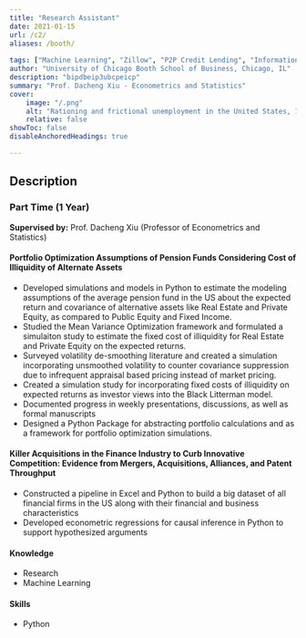 ```yaml
---
title: "Research Assistant" 
date: 2021-01-15
url: /c2/
aliases: /booth/
    
tags: ["Machine Learning", "Zillow", "P2P Credit Lending", "Information Assymetery"]
author: "University of Chicago Booth School of Business, Chicago, IL"
description: "bipdbeip3ubcpeicp" 
summary: "Prof. Dacheng Xiu - Econometrics and Statistics" 
cover:
    image: "/.png"
    alt: "Rationing and frictional unemployment in the United States, 1964–2009"
    relative: false
showToc: false
disableAnchoredHeadings: true

---
```


## Description
### Part Time (1 Year)
**Supervised by:** Prof. Dacheng Xiu (Professor of Econometrics and Statistics)
#### Portfolio Optimization Assumptions of Pension Funds Considering Cost of Illiquidity of Alternate Assets
+ Developed simulations and models in Python to estimate the modeling assumptions of the average pension fund in the US about the expected return and covariance of alternative assets like Real Estate and Private Equity, as compared to Public Equity and Fixed Income.
+ Studied the Mean Variance Optimization framework and formulated a simulaiton study to estimate the fixed cost of illiquidity for Real Estate and Private Equity on the expected returns.
+ Surveyed volatility de-smoothing literature and created a simulation incorporating unsmoothed volatility to counter covariance suppression due to infrequent appraisal based pricing instead of market pricing.
+ Created a simulation study for incorporating fixed costs of illiquidity on expected returns as investor views into the Black Litterman model.
+ Documented progress in weekly presentations, discussions, as well as formal manuscripts
+ Designed a Python Package for abstracting portfolio calculations and as a framework for portfolio optimization simulations.

#### Killer Acquisitions in the Finance Industry to Curb Innovative Competition: Evidence from Mergers, Acquisitions, Alliances, and Patent Throughput
+ Constructed a pipeline in Excel and Python to build a big dataset of all financial firms in the US along with their financial and business characteristics
+ Developed econometric regressions for causal inference in Python to support hypothesized arguments

#### Knowledge
+ Research
+ Machine Learning

#### Skills
+ Python